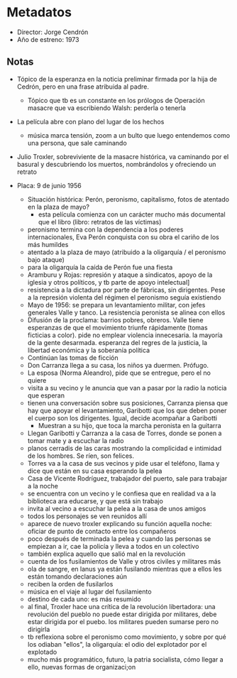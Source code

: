 # Metadatos
- Director: Jorge Cendrón
- Año de estreno: 1973

## Notas
- Tópico de la esperanza en la noticia preliminar firmada por la hija de Cedrón, pero en una frase atribuida al padre. 
	- Tópico que tb es un constante en los prólogos de Operación masacre que va escribiendo Walsh: perderla o tenerla

- La película abre con plano del lugar de los hechos
	- música marca tensión, zoom a un bulto que luego entendemos como una persona, que sale caminando

- Julio Troxler, sobreviviente de la masacre histórica, va caminando por el basural y descubriendo los muertos, nombrándolos y ofreciendo un retrato

- Placa: 9 de junio 1956
	- Situación histórica: Perón, peronismo, capitalismo, fotos de atentado en la plaza de mayo?
		- esta película comienza con un carácter mucho más documental que el libro (libro: retratos de las víctimas)
	- peronismo termina con la dependencia a los poderes internacionales, Eva Perón conquista con su obra el cariño de los más humildes
	- atentado a la plaza de mayo (atribuido a la oligarquía / el peronismo bajo ataque)
	- para la oligarquía la caída de Perón fue una fiesta
	- Aramburu y Rojas: represión y ataque a sindicatos, apoyo de la iglesia y otros políticos, y tb parte de apoyo intelectual]
	- resistencia a la dictadura por parte de fábricas, sin dirigentes. Pese a la represión violenta del régimen el peronismo seguía existiendo
	- Mayo de 1956: se prepara un levantamiento militar, con jefes generales Valle y tanco. La resistencia peronista se alinea con ellos
	- Difusión de la proclama: barrios pobres, obreros. Valle tiene esperanzas de que el movimiento triunfe rápidamente (tomas ficticias a color). pide no emplear violencia innecesaria. la mayoría de la gente desarmada. esperanza del regres de la justicia, la libertad económica y la soberanía política
	- Continúan las tomas de ficción
	- Don Carranza llega a su casa, los niños ya duermen. Prófugo. 
	- La esposa (Norma Aleandro), pide que se entregue, pero el no quiere
	- visita a su vecino y le anuncia que van a pasar por la radio la noticia que esperan 
	- tienen una conversación sobre sus posiciones, Carranza piensa que hay que apoyar el levantamiento, Garibotti que los que deben poner el cuerpo son los dirigentes. Igual, decide acompañar a Garibotti
		- Muestran a su hijo, que toca la marcha peronista en la guitarra
	- Llegan Garibotti y Carranza a la casa de Torres, donde se ponen a tomar mate y a escuchar la radio
	- planos cerradis de las caras mostrando la complicidad e intimidad de los hombres. Se ríen, son felices.
	- Torres va a la casa de sus vecinos y pide usar el teléfono, llama y dice que están en su casa esperando la pelea
	- Casa de Vicente Rodríguez, trabajador del puerto, sale para trabajar a la noche 
	- se encuentra con un vecino y le confiesa que en realidad va a la biblioteca ara educarse, y que está sin trabajo
	- invita al vecino a escuchar la pelea a la casa de unos amigos
	- todos los personajes se ven reunidos allí
	- aparece de nuevo troxler explicando su función aquella noche: oficiar de punto de contacto entre los compañeros
	- poco después de terminada la pelea y cuando las personas se empiezan a ir, cae la policía y lleva a todos en un colectivo
	- también explica aquello que salió mal en la revolución
	- cuenta de los fusilamientos de Valle y otros civiles y militares más
	- ola de sangre, en lanus ya están fusilando mientras que a ellos les están tomando declaraciones aún
	- reciben la orden de fusilarlos
	- música en el viaje al lugar del fusilamiento
	- destino de cada uno: es más resumido
	- al final, Troxler hace una crítica de la revolución libertadora: una revolución del pueblo no puede estar dirigida por militares, debe estar dirigida por el puebo. los militares pueden sumarse pero no dirigirla
	- tb reflexiona sobre el peronismo como movimiento, y sobre por qué los odiaban "ellos", la oligarquía: el odio del explotador por el explotado
	- mucho más programático, futuro, la patria socialista, cómo llegar a ello, nuevas formas de organizaci;on